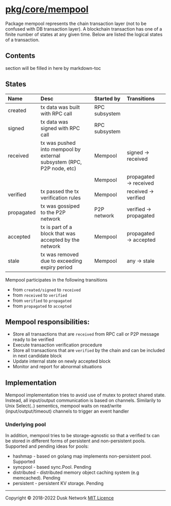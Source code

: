 # [pkg/core/mempool](./pkg/core/mempool)

Package mempool represents the chain transaction layer \(not to be confused with
DB transaction layer\). A blockchain transaction has one of a finite number of
states at any given time. Below are listed the logical states of a transaction.

<!-- ToC start -->

## Contents

section will be filled in here by markdown-toc

<!-- ToC end -->

## States

| Name | Desc |  | Started by | Transitions |  |
| :--- | :--- | :--- | :--- | :--- | :--- |
| created | tx data was built with RPC call |  | RPC subsystem |  |  |
| signed | tx data was signed with RPC call |  | RPC subsystem |  |  |
| received | tx was pushed into mempool by external subsystem \(RPC, P2P node, etc\) |  | Mempool | signed -&gt; received |  |
|  |  |  | Mempool | propagated -&gt; received |  |
| verified | tx passed the tx verification rules |  | Mempool | received -&gt; verified |  |
| propagated | tx was gossiped to the P2P network |  | P2P network | verified -&gt; propagated |  |
| accepted | tx is part of a block that was accepted by the network |  | Mempool | propagated -&gt; accepted |  |
| stale | tx was removed due to exceeding expiry period |  | Mempool | any -&gt; stale |  |

Mempool participates in the following transitions

* from `created/signed` to `received`
* from `received` to `verified`
* from `verified` to `propagated`
* from `propagated` to `accepted`

## Mempool responsibilities:

* Store all transactions that are `received` from RPC call or P2P message ready
  to be verified
* Execute transaction verification procedure
* Store all transactions that are `verified` by the chain and can be included in
  next candidate block
* Update internal state on newly accepted block
* Monitor and report for abnormal situations

## Implementation

Mempool implementation tries to avoid use of mutex to protect shared state.
Instead, all input/output communication is based on channels. Similarily to Unix
Select\(..\) sementics, mempool waits on read/write \(input/output/timeout\)
channels to trigger an event handler

### Underlying pool

In addition, mempool tries to be storage-agnostic so that a verified tx can be
stored in different forms of persistent and non-persistent pools. Supported and
pending ideas for pools:

* hashmap - based on golang map implements non-persistent pool. Supported
* syncpool - based sync.Pool. Pending
* distributed - distributed memory object caching system \(e.g memcached\).
  Pending
* persistent - persistent KV storage. Pending

<!-- 
# to regenerate this file's table of contents:
markdown-toc README.md --replace --skip-headers 2 --inline --header "##  Contents"
-->

---
Copyright © 2018-2022 Dusk Network
[MIT Licence](https://github.com/dusk-network/dusk-blockchain/blob/master/LICENSE)
